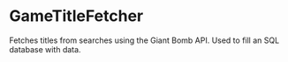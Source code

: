 # GameTitleFetcher
Fetches titles from searches using the Giant Bomb API. Used to fill an SQL database with data.

